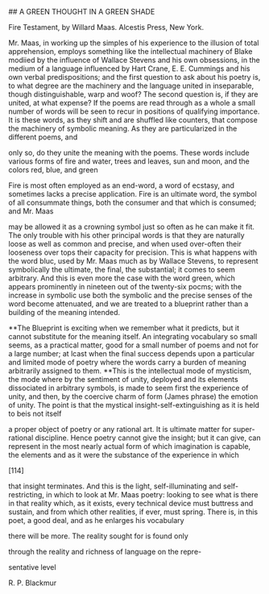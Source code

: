 \#\# A GREEN THOUGHT IN A GREEN SHADE

Fire Testament, by Willard Maas. Alcestis Press, New York.

Mr. Maas, in working up the simples of his experience to the illusion of total apprehension, employs something like the intellectual machinery of Blake modiied by the influence of Wallace Stevens and his own obsessions, in the medium of a language influenced by Hart Crane, E. E. Cummings and his own verbal predispositions; and the first question to ask about his poetry is, to what degree are the machinery and the language united in inseparable, though distinguishable, warp and woof? The second question is, if they are united, at what expense? If the poems are read through as a whole a small number of words will be seen to recur in positions of qualifying importance. It is these words, as they shift and are shuffled like counters, that compose the machinery of symbolic meaning. As they are particularized in the different poems, and

only so, do they unite the meaning with the poems. These words include various forms of fire and water, trees and leaves, sun and moon, and the colors red, blue, and green

Fire is most often employed as an end-word, a word of ecstasy, and sometimes lacks a precise application. Fire is an ultimate word, the symbol of all consummate things, both the consumer and that which is consumed; and Mr. Maas

may be allowed it as a crowning symbol just so often as he can make it fit. The only trouble with his other principal words is that they are naturally loose as well as common and precise, and when used over-often their looseness over tops their capacity for precision. This is what happens with the word bluc, used by Mr. Maas much as by Wallace Stevens, to represent symbolically the ultimate, the final, the substantial; it comes to seem arbitrary. And this is even more the case with the word green, which appears prominently in nineteen out of the twenty-six pocms; with the increase in symbolic use both the symbolic and the precise senses of the word become attenuated, and we are treated to a blueprint rather than a building of the meaning intended.

**The Blueprint is exciting when we remember what it predicts, but it cannot substitute for the meaning itself. An integrating vocabulary so small seems, as a practical matter, good for a small number of poems and not for a large number; at lcast when the final success depends upon a particular and limited mode of poetry where the words carry a burden of meaning arbitrarily assigned to them. **This is the intellectual mode of mysticism,  the mode where by the sentiment of unity, deployed and its elements dissociated in arbitrary symbols, is made to seem first the experience of unity, and then, by the coercive charm of form \(James phrase\) the emotion of unity. The point is that the mystical insight-self-extinguishing as it is held to beis not itself

a proper object of poetry or any rational art. It is ultimate matter for super-rational discipline. Hence poetry cannot give the insight; but it can give, can represent in the most nearly actual form of which imagination is capable, the elements and as it were the substance of the experience in which

\[114\]

that insight terminates. And this is the light, self-illuminating and self-restricting, in which to look at Mr. Maas poetry: looking to see what is there in that reality which, as it exists, every technical device must buttress and sustain, and from which other realities, if ever, must spring. There is, in this poet, a good deal, and as he enlarges his vocabulary

there will be more. The reality sought for is found only

through the reality and richness of language on the repre-

sentative level

R. P. Blackmur

